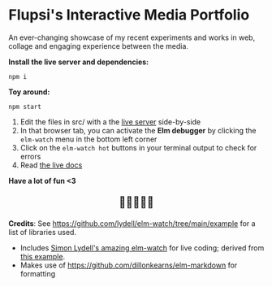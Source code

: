 # Flupsi's Interactive Media Portfolio

An ever-changing showcase of my recent experiments and works in web, collage and engaging experience between the media.

**Install the live server and dependencies:**

```shell
npm i
```

**Toy around:**

```shell
npm start
```

1. Edit the files in src/ with a the [live server][live-server] side-by-side
1. In that browser tab, you can activate the **Elm debugger** by clicking the `elm-watch` menu in the bottom left corner
1. Click on the `elm-watch hot` buttons in your terminal output to check for errors
1. Read [the live docs][docs-server]

**Have a lot of fun <3**

<p align="center" style="font-size:1.5em;">🚂🚃🚃🚃🚃</p>

**Credits**: See https://github.com/lydell/elm-watch/tree/main/example for a list of libraries used.

- Includes [Simon Lydell's amazing elm-watch](https://github.com/lydell/elm-watch) for live coding; derived from [this example](https://github.com/lydell/elm-watch/tree/main/example).
- Makes use of https://github.com/dillonkearns/elm-markdown for formatting

[live-server]: http://multimedia.localhost:8001
[docs-server]: http://localhost:8000/packages/upsiflu/restrictive-examples/latest
